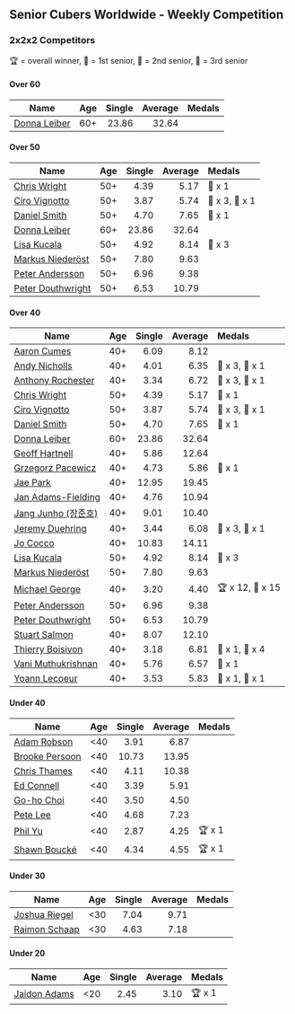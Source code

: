 ## Senior Cubers Worldwide - Weekly Competition
### 2x2x2 Competitors

🏆 = overall winner, 🥇 = 1st senior, 🥈 = 2nd senior, 🥉 = 3rd senior

#### Over 60

| Name | Age | Single | Average | Medals |
| -- | :--: | --: | --: | :-- |
| [Donna Leiber](../../persons/donna_leiber/222.md) | 60+ | 23.86 | 32.64 |  |

#### Over 50

| Name | Age | Single | Average | Medals |
| -- | :--: | --: | --: | :-- |
| [Chris Wright](../../persons/chris_wright/222.md) | 50+ | 4.39 | 5.17 | 🥈 x 1 |
| [Ciro Vignotto](../../persons/ciro_vignotto/222.md) | 50+ | 3.87 | 5.74 | 🥈 x 3, 🥉 x 1 |
| [Daniel Smith](../../persons/daniel_smith/222.md) | 50+ | 4.70 | 7.65 | 🥉 x 1 |
| [Donna Leiber](../../persons/donna_leiber/222.md) | 60+ | 23.86 | 32.64 |  |
| [Lisa Kucala](../../persons/lisa_kucala/222.md) | 50+ | 4.92 | 8.14 | 🥉 x 3 |
| [Markus Niederöst](../../persons/markus_niederost/222.md) | 50+ | 7.80 | 9.63 |  |
| [Peter Andersson](../../persons/peter_andersson/222.md) | 50+ | 6.96 | 9.38 |  |
| [Peter Douthwright](../../persons/peter_douthwright/222.md) | 50+ | 6.53 | 10.79 |  |

#### Over 40

| Name | Age | Single | Average | Medals |
| -- | :--: | --: | --: | :-- |
| [Aaron Cumes](../../persons/aaron_cumes/222.md) | 40+ | 6.09 | 8.12 |  |
| [Andy Nicholls](../../persons/andy_nicholls/222.md) | 40+ | 4.01 | 6.35 | 🥈 x 3, 🥉 x 1 |
| [Anthony Rochester](../../persons/anthony_rochester/222.md) | 40+ | 3.34 | 6.72 | 🥈 x 3, 🥉 x 1 |
| [Chris Wright](../../persons/chris_wright/222.md) | 50+ | 4.39 | 5.17 | 🥈 x 1 |
| [Ciro Vignotto](../../persons/ciro_vignotto/222.md) | 50+ | 3.87 | 5.74 | 🥈 x 3, 🥉 x 1 |
| [Daniel Smith](../../persons/daniel_smith/222.md) | 50+ | 4.70 | 7.65 | 🥉 x 1 |
| [Donna Leiber](../../persons/donna_leiber/222.md) | 60+ | 23.86 | 32.64 |  |
| [Geoff Hartnell](../../persons/geoff_hartnell/222.md) | 40+ | 5.86 | 12.64 |  |
| [Grzegorz Pacewicz](../../persons/grzegorz_pacewicz/222.md) | 40+ | 4.73 | 5.86 | 🥉 x 1 |
| [Jae Park](../../persons/jae_park/222.md) | 40+ | 12.95 | 19.45 |  |
| [Jan Adams-Fielding](../../persons/jan_adams_fielding/222.md) | 40+ | 4.76 | 10.94 |  |
| [Jang Junho (장준호)](../../persons/jang_junho/222.md) | 40+ | 9.01 | 10.40 |  |
| [Jeremy Duehring](../../persons/jeremy_duehring/222.md) | 40+ | 3.44 | 6.08 | 🥈 x 3, 🥉 x 1 |
| [Jo Cocco](../../persons/jo_cocco/222.md) | 40+ | 10.83 | 14.11 |  |
| [Lisa Kucala](../../persons/lisa_kucala/222.md) | 50+ | 4.92 | 8.14 | 🥉 x 3 |
| [Markus Niederöst](../../persons/markus_niederost/222.md) | 50+ | 7.80 | 9.63 |  |
| [Michael George](../../persons/michael_george/222.md) | 40+ | 3.20 | 4.40 | 🏆 x 12, 🥇 x 15 |
| [Peter Andersson](../../persons/peter_andersson/222.md) | 50+ | 6.96 | 9.38 |  |
| [Peter Douthwright](../../persons/peter_douthwright/222.md) | 50+ | 6.53 | 10.79 |  |
| [Stuart Salmon](../../persons/stuart_salmon/222.md) | 40+ | 8.07 | 12.10 |  |
| [Thierry Boisivon](../../persons/thierry_boisivon/222.md) | 40+ | 3.18 | 6.81 | 🥈 x 1, 🥉 x 4 |
| [Vani Muthukrishnan](../../persons/vani_muthukrishnan/222.md) | 40+ | 5.76 | 6.57 | 🥉 x 1 |
| [Yoann Lecoeur](../../persons/yoann_lecoeur/222.md) | 40+ | 3.53 | 5.83 | 🥈 x 1, 🥉 x 1 |

#### Under 40

| Name | Age | Single | Average | Medals |
| -- | :--: | --: | --: | :-- |
| [Adam Robson](../../persons/adam_robson/222.md) | <40 | 3.91 | 6.87 |  |
| [Brooke Persoon](../../persons/brooke_persoon/222.md) | <40 | 10.73 | 13.95 |  |
| [Chris Thames](../../persons/chris_thames/222.md) | <40 | 4.11 | 10.38 |  |
| [Ed Connell](../../persons/ed_connell/222.md) | <40 | 3.39 | 5.91 |  |
| [Go-ho Choi](../../persons/go_ho_choi/222.md) | <40 | 3.50 | 4.50 |  |
| [Pete Lee](../../persons/pete_lee/222.md) | <40 | 4.68 | 7.23 |  |
| [Phil Yu](../../persons/phil_yu/222.md) | <40 | 2.87 | 4.25 | 🏆 x 1 |
| [Shawn Boucké](../../persons/shawn_boucke/222.md) | <40 | 4.34 | 4.55 | 🏆 x 1 |

#### Under 30

| Name | Age | Single | Average | Medals |
| -- | :--: | --: | --: | :-- |
| [Joshua Riegel](../../persons/joshua_riegel/222.md) | <30 | 7.04 | 9.71 |  |
| [Raimon Schaap](../../persons/raimon_schaap/222.md) | <30 | 4.63 | 7.18 |  |

#### Under 20

| Name | Age | Single | Average | Medals |
| -- | :--: | --: | --: | :-- |
| [Jaidon Adams](../../persons/jaidon_adams/222.md) | <20 | 2.45 | 3.10 | 🏆 x 1 |


<!-- Global site tag (gtag.js) - Google Analytics -->
<script async src="https://www.googletagmanager.com/gtag/js?id=UA-86348435-3"></script>
<script>window.dataLayer = window.dataLayer || []; function gtag() {dataLayer.push(arguments);} gtag('js', new Date()); gtag('config', 'UA-86348435-3');</script>
